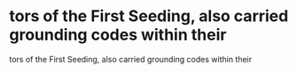 # tors of the First Seeding, also carried grounding codes within their

tors of the First Seeding, also carried grounding codes within their